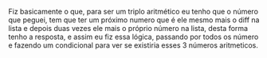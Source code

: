 Fiz basicamente o que, para ser um triplo aritmético eu tenho que o número que peguei, tem que ter um próximo numero que é ele mesmo mais o diff na lista e depois duas vezes ele mais o próprio número na lista, desta forma tenho a resposta, e assim eu fiz essa lógica, passando por todos os número e fazendo um condicional para ver se existiria esses 3 números aritmeticos.